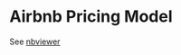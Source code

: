 # Airbnb Pricing Model

See [nbviewer](https://nbviewer.jupyter.org/github/anmarphy/Deep-Learning-Pricing-Model/blob/master/Part_I.ipynb)
